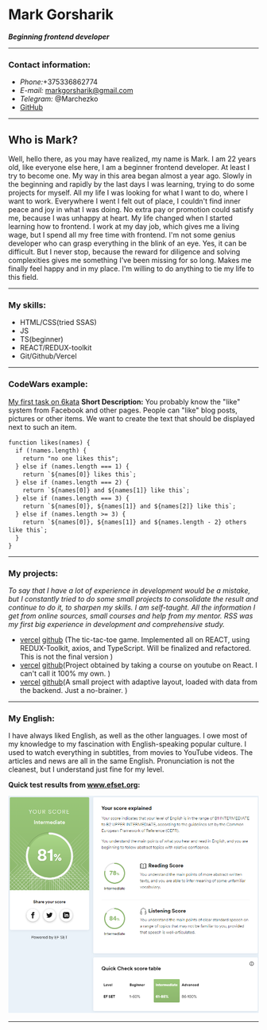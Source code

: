 # Mark Gorsharik

**_Beginning frontend developer_**

---

### Contact information:

- _Phone:_+375336862774
- _E-mail:_ markgorsharik@gmail.com
- _Telegram:_ @Marchezko
- [GitHub](https://github.com/jdays2)

---

## Who is Mark?

Well, hello there, as you may have realized, my name is Mark. I am 22 years old, like everyone else here, I am a beginner frontend developer. At least I try to become one. My way in this area began almost a year ago. Slowly in the beginning and rapidly by the last days I was learning, trying to do some projects for myself. All my life I was looking for what I want to do, where I want to work. Everywhere I went I felt out of place, I couldn't find inner peace and joy in what I was doing. No extra pay or promotion could satisfy me, because I was unhappy at heart. My life changed when I started learning how to frontend. I work at my day job, which gives me a living wage, but I spend all my free time with frontend. I'm not some genius developer who can grasp everything in the blink of an eye. Yes, it can be difficult. But I never stop, because the reward for diligence and solving complexities gives me something I've been missing for so long. Makes me finally feel happy and in my place. I'm willing to do anything to tie my life to this field.

---

### My skills:

- HTML/CSS(tried SSAS)
- JS
- TS(beginner)
- REACT/REDUX-toolkit
- Git/Github/Vercel

---

### CodeWars example:

[My first task on 6kata](https://www.codewars.com/kata/5266876b8f4bf2da9b000362/)
**Short Description:** You probably know the "like" system from Facebook and other pages. People can "like" blog posts, pictures or other items. We want to create the text that should be displayed next to such an item.

```
function likes(names) {
  if (!names.length) {
    return "no one likes this";
  } else if (names.length === 1) {
    return `${names[0]} likes this`;
  } else if (names.length === 2) {
    return `${names[0]} and ${names[1]} like this`;
  } else if (names.length === 3) {
    return `${names[0]}, ${names[1]} and ${names[2]} like this`;
  } else if (names.length >= 3) {
    return `${names[0]}, ${names[1]} and ${names.length - 2} others like this`;
  }
}
```

---

### My projects:

_To say that I have a lot of experience in development would be a mistake, but I constantly tried to do some small projects to consolidate the result and continue to do it, to sharpen my skills. I am self-taught. All the information I get from online sources, small courses and help from my mentor. RSS was my first big experience in development and comprehensive study._

- [vercel](https://tic-tac-toe-puce-five.vercel.app/) [github](https://github.com/jdays2/TicTacToe) (The tic-tac-toe game. Implemented all on REACT, using REDUX-Toolkit, axios, and TypeScript. Will be finalized and refactored. This is not the final version )
- [vercel](https://react-pizza-theta-blue.vercel.app/) [github](https://github.com/jdays2/ReactPizza)(Project obtained by taking a course on youtube on React. I can't call it 100% my own. )
- [vercel](https://time-tracking-flax.vercel.app/) [github](https://github.com/jdays2/time-tracking)(A small project with adaptive layout, loaded with data from the backend. Just a no-brainer. )

---

### My English:

I have always liked English, as well as the other languages. I owe most of my knowledge to my fascination with English-speaking popular culture. I used to watch everything in subtitles, from movies to YouTube videos. The articles and news are all in the same English. Pronunciation is not the cleanest, but I understand just fine for my level.

**Quick test results from www.efset.org:**

![eng](./assets/img/Screenshot_1.png)

---
